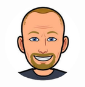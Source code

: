 <p align="center">
  <img src="https://github.com/cgbarrow/cgbarrow/blob/main/bitme.jpeg" alt="Christopher Barrow Bitmoji" style="width:200px;height:200px;border-radius: 50% !important;"/>
</p>

